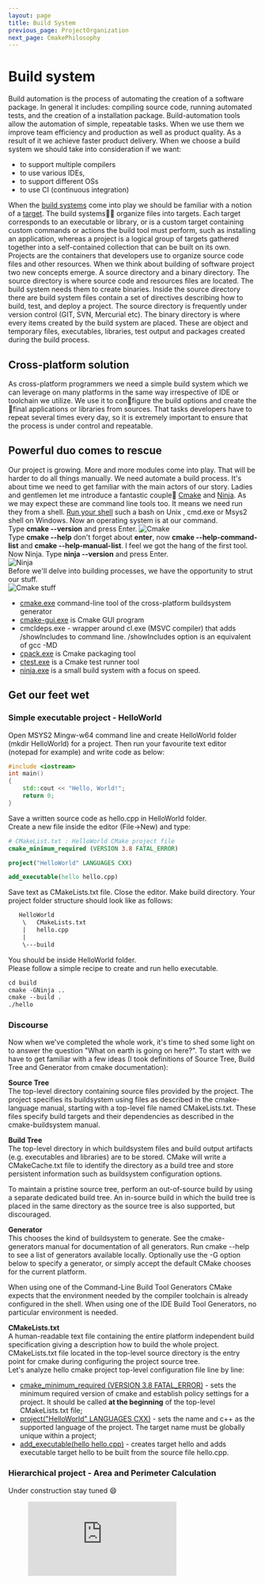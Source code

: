 ```yaml
---
layout: page
title: Build System
previous_page: ProjectOrganization
next_page: CmakePhilosophy
---
```


# Build system

Build automation is the process of automating the creation of a software package. In general it includes: compiling source code, running automated tests, and the creation of a installation package. Build-automation tools allow the automation of simple, repeatable tasks. When we use them we improve team efficiency and production as well as product quality. As a result of it we achieve faster product delivery. When we choose a build system we should take into consideration if we want:

- to support multiple compilers
- to use various IDEs,
- to support different OSs
- to use CI (continuous integration)  

 When the [build systems](https://en.wikipedia.org/wiki/List_of_build_automation_software) come into play we should be familiar with a notion of a [target](https://cmake.org/cmake/help/v3.13/manual/cmake-buildsystem.7.html). The build systems:construction_worker::construction_worker: organize files into targets. Each target corresponds to an executable or library, or is a custom target containing custom commands or actions the build tool must perform, such as installing an application, whereas a project is a logical group of targets gathered together into a self-contained collection that can be built on its own. Projects are the containers that developers use to organize source code files and other resources. When we think about building of software project two new concepts emerge. A source directory and a binary directory. The source directory is where source code and resources files are located. The build system needs them to create binaries. Inside the source directory there are build system files contain a set of directives describing how to build, test, and deploy a project. The source directory is frequently under version control (GIT, SVN, Mercurial etc). The binary directory is where every items created by the build system are placed. These are object and temporary files, executables, libraries, test output and packages created during the build process.

## Cross-platform solution

As cross-platform programmers we need a simple build system which we can leverage on many platforms in the same way irrespective of IDE or toolchain we utilize. We use it to configure the build options and create the final applications or libraries from sources. That tasks developers have to repeat several times every day, so it is extremely important to ensure that the process is under control and repeatable.

## Powerful duo comes to rescue

Our project is growing. More and more modules come into play. That will be harder to do all things manually. We need automate a build process. It's about time we need to get familiar with the main actors of our story. Ladies and gentlemen let me introduce a fantastic couple:couple: [Cmake](https://cmake.org/) and [Ninja](https://ninja-build.org/). As we may expect these are command line tools too. It means we need run they from a shell. [Run your shell](https://en.wikipedia.org/wiki/Shell_\(computing\)) such a bash on Unix , cmd.exe or Msys2 shell on Windows. Now an operating system is at our command.  
Type **cmake \-\-version** and press Enter.
![Cmake](../assets/cmake.png)  
Type **cmake \-\-help** don't forget about **enter**, now  **cmake \-\-help-command-list** and **cmake \-\-help-manual-list**. I feel we got the hang of the first tool.  
Now Ninja. Type **ninja \-\-version** and press Enter.  
![Ninja](../assets/ninja.png)  
Before we'll delve into building processes, we have the opportunity to strut our stuff.  
![Cmake stuff](../assets/cmakestuff.png)

- [cmake.exe](https://cmake.org/cmake/help/v3.14/manual/cmake.1.html) command-line tool of the cross-platform buildsystem generator
- [cmake-gui.exe](https://cmake.org/cmake/help/v3.14/manual/cmake-gui.1.html#manual:cmake-gui(1)) is Cmake GUI program
- cmcldeps.exe - wrapper around cl.exe (MSVC compiler) that adds /showIncludes to command line. /showIncludes option is an equivalent of gcc -MD
- [cpack.exe](https://gitlab.kitware.com/cmake/community/wikis/doc/cpack/Packaging-With-CPack) is Cmake packaging tool
- [ctest.exe](https://cmake.org/cmake/help/v3.14/manual/ctest.1.html) is a Cmake test runner tool
- [ninja.exe](https://ninja-build.org/) is a small build system with a focus on speed.

## Get our feet wet

### Simple executable project - HelloWorld

Open MSYS2 Mingw-w64 command line and create HelloWorld folder (mkdir HelloWorld) for a project. Then run your favourite text editor (notepad for example) and write code as below:

```c++
#include <iostream>
int main()
{
    std::cout << "Hello, World!";
    return 0;
}
```

Save a written source code as hello.cpp in HelloWorld folder.  
Create a new file inside the editor (File->New) and type:

```cmake
# CMakeList.txt : HelloWorld CMake project file
cmake_minimum_required (VERSION 3.8 FATAL_ERROR)

project("HelloWorld" LANGUAGES CXX)

add_executable(hello hello.cpp)

```

Save text as CMakeLists.txt file. Close the editor. Make build directory. Your project folder structure should look like as follows:  

```txt
   HelloWorld
    \   CMakeLists.txt
    |   hello.cpp
    |
    \---build
```

You should be inside HelloWorld folder.  
Please follow a simple recipe to create and run hello executable.

```txt
cd build
cmake -GNinja ..
cmake --build .
./hello
```

### Discourse

Now when we've completed the whole work, it's time to shed some light on to answer the question "What on earth is going on here?". To start with we have to get familiar with a few ideas (I took definitions of Source Tree, Build Tree and Generator from cmake documentation):  

**Source Tree**  
The top-level directory containing source files provided by the project. The project specifies its buildsystem using files as described in the cmake-language manual, starting with a top-level file named CMakeLists.txt. These files specify build targets and their dependencies as described in the cmake-buildsystem manual.  

**Build Tree**  
The top-level directory in which buildsystem files and build output artifacts (e.g. executables and libraries) are to be stored. CMake will write a CMakeCache.txt file to identify the directory as a build tree and store persistent information such as buildsystem configuration options.

To maintain a pristine source tree, perform an out-of-source build by using a separate dedicated build tree. An in-source build in which the build tree is placed in the same directory as the source tree is also supported, but discouraged.

**Generator**  
This chooses the kind of buildsystem to generate. See the cmake-generators manual for documentation of all generators. Run cmake --help to see a list of generators available locally. Optionally use the -G option below to specify a generator, or simply accept the default CMake chooses for the current platform.

When using one of the Command-Line Build Tool Generators CMake expects that the environment needed by the compiler toolchain is already configured in the shell. When using one of the IDE Build Tool Generators, no particular environment is needed.  

**CMakeLists.txt**  
A human-readable text file containing the entire platform independent build specification giving a description how to build the whole project. CMakeLists.txt file located in the top-level source directory is the entry point for cmake during configuring the project source tree.  
Let's analyze hello cmake project top-level configuration file line by line:  

- [cmake_minimum_required (VERSION 3.8 FATAL_ERROR)](https://cmake.org/cmake/help/v3.14/command/cmake_minimum_required.html)  - sets the minimum required version of cmake and  establish policy settings for a project. It should be called **at the beginning** of the top-level CMakeLists.txt file;
- [project("HelloWorld" LANGUAGES CXX)](https://cmake.org/cmake/help/v3.14/command/project.html?highlight=project) - sets the name  and c++ as the supported language of the project. The target name must be globally unique within a project;
- [add_executable(hello hello.cpp)](https://cmake.org/cmake/help/v3.14/command/add_executable.html?highlight=add_executable) - creates target hello and adds executable target hello to be built from the source file hello.cpp.

### Hierarchical project - Area and Perimeter Calculation

Under construction stay tuned :smile:  

<!-- blank line -->
<figure class="video_container">
  <iframe src="https://www.youtube.com/embed/5A4k0q0KY1o" frameborder="0" allowfullscreen="true"> </iframe>
</figure>
<!-- blank line -->
